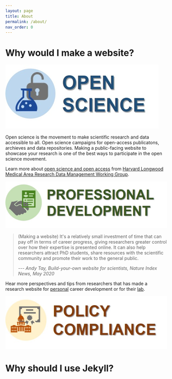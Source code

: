 ```yaml
---
layout: page
title: About
permalink: /about/
nav_order: 0
---
```


# Why would I make a website?

![open science](./images/open-science-logo-2.jpg)

Open science is the movement to make scientific research and data accessible to all. Open science campaigns for open-access publicatons, archieves and data repositories. Making a public-facing website to showcase your research is one of the best ways to participate in the open science movement. 

Learn more about [open science and open access](https://datamanagement.hms.harvard.edu/access/open-access) from [Harvard Longwood Medical Area Research Data Management Working Group](https://datamanagement.hms.harvard.edu/).

![professional development](./images/pro-dev-logo-2.jpg)

> (Making a website) It's a relatively small investment of time that can pay off in terms of career progress, giving researchers greater control over how their expertise is presented online. It can also help researchers attract PhD students, share resources with the scientific community and promote their work to the general public.
> 
> _--- Andy Tay, Build-your-own website for scientists, Nature Index News, May 2020_

Hear more perspectives and tips from researchers that has made a research website for [personal](https://www.natureindex.com/news-blog/build-your-own-academic-website-for-scientists-researchers-phd) career development or for their [lab](https://www-nature-com.ezp-prod1.hul.harvard.edu/articles/d41586-020-01298-5). 

![policy compliance](./images/policy-compliance-logo-2.jpg)

# Why should I use Jekyll?
